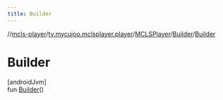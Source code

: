 ```yaml
---
title: Builder
---
```

//[mcls-player](../../../../index.html)/[tv.mycujoo.mclsplayer.player](../../index.html)/[MCLSPlayer](../index.html)/[Builder](index.html)/[Builder](-builder.html)



# Builder



[androidJvm]\
fun [Builder](-builder.html)()




